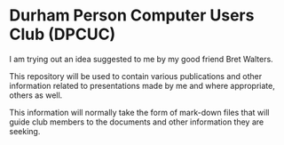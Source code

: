 # Durham Person Computer Users Club (DPCUC)

I am trying out an idea suggested to me by my good friend Bret Walters.

This repository will be used to contain various publications and
other information related to presentations made by me and where
appropriate, others as well.

This information will normally take the form of mark-down files
that will guide club members to the documents and other information
they are seeking.
